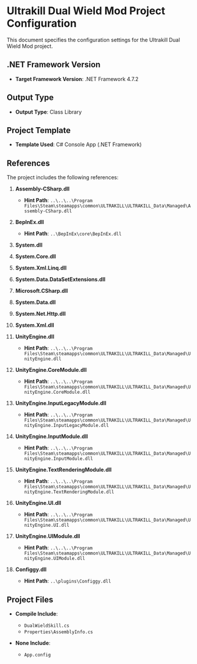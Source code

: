 # Ultrakill Dual Wield Mod Project Configuration

This document specifies the configuration settings for the Ultrakill Dual Wield Mod project.

## .NET Framework Version

- **Target Framework Version**: .NET Framework 4.7.2

## Output Type

- **Output Type**: Class Library

## Project Template

- **Template Used**: C# Console App (.NET Framework)

## References

The project includes the following references:

1. **Assembly-CSharp.dll**
   - **Hint Path**: `..\..\..\Program Files\Steam\steamapps\common\ULTRAKILL\ULTRAKILL_Data\Managed\Assembly-CSharp.dll`

2. **BepInEx.dll**
   - **Hint Path**: `..\BepInEx\core\BepInEx.dll`

3. **System.dll**

4. **System.Core.dll**

5. **System.Xml.Linq.dll**

6. **System.Data.DataSetExtensions.dll**

7. **Microsoft.CSharp.dll**

8. **System.Data.dll**

9. **System.Net.Http.dll**

10. **System.Xml.dll**

11. **UnityEngine.dll**
    - **Hint Path**: `..\..\..\Program Files\Steam\steamapps\common\ULTRAKILL\ULTRAKILL_Data\Managed\UnityEngine.dll`

12. **UnityEngine.CoreModule.dll**
    - **Hint Path**: `..\..\..\Program Files\Steam\steamapps\common\ULTRAKILL\ULTRAKILL_Data\Managed\UnityEngine.CoreModule.dll`

13. **UnityEngine.InputLegacyModule.dll**
    - **Hint Path**: `..\..\..\Program Files\Steam\steamapps\common\ULTRAKILL\ULTRAKILL_Data\Managed\UnityEngine.InputLegacyModule.dll`

14. **UnityEngine.InputModule.dll**
    - **Hint Path**: `..\..\..\Program Files\Steam\steamapps\common\ULTRAKILL\ULTRAKILL_Data\Managed\UnityEngine.InputModule.dll`

15. **UnityEngine.TextRenderingModule.dll**
    - **Hint Path**: `..\..\..\Program Files\Steam\steamapps\common\ULTRAKILL\ULTRAKILL_Data\Managed\UnityEngine.TextRenderingModule.dll`

16. **UnityEngine.UI.dll**
    - **Hint Path**: `..\..\..\Program Files\Steam\steamapps\common\ULTRAKILL\ULTRAKILL_Data\Managed\UnityEngine.UI.dll`

17. **UnityEngine.UIModule.dll**
    - **Hint Path**: `..\..\..\Program Files\Steam\steamapps\common\ULTRAKILL\ULTRAKILL_Data\Managed\UnityEngine.UIModule.dll`

18. **Configgy.dll**
    - **Hint Path**: `..\plugins\Configgy.dll`

## Project Files

- **Compile Include**:
  - `DualWieldSkill.cs`
  - `Properties\AssemblyInfo.cs`

- **None Include**:
  - `App.config`
